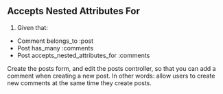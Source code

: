 ## Accepts Nested Attributes For

1) Given that:

- Comment belongs_to :post
- Post has_many :comments
- Post accepts_nested_attributes_for :comments

Create the posts form, and edit the posts controller, so that you can add a comment when creating a new post. In other words: allow users to create new comments at the same time they create posts.